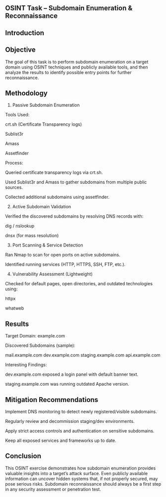 ## OSINT Task – Subdomain Enumeration & Reconnaissance
## Introduction

## Objective

The goal of this task is to perform subdomain enumeration on a target domain using OSINT techniques and publicly available tools, and then analyze the results to identify possible entry points for further reconnaissance.

## Methodology
1. Passive Subdomain Enumeration

Tools Used:

crt.sh (Certificate Transparency logs)

Sublist3r

Amass

Assetfinder

Process:

Queried certificate transparency logs via crt.sh.

Used Sublist3r and Amass to gather subdomains from multiple public sources.

Collected additional subdomains using assetfinder.

2. Active Subdomain Validation

Verified the discovered subdomains by resolving DNS records with:

dig / nslookup

dnsx (for mass resolution)

3. Port Scanning & Service Detection

Ran Nmap to scan for open ports on active subdomains.

Identified running services (HTTP, HTTPS, SSH, FTP, etc.).

4. Vulnerability Assessment (Lightweight)

Checked for default pages, open directories, and outdated technologies using:

httpx

whatweb

## Results

Target Domain: example.com

Discovered Subdomains (sample):

mail.example.com
dev.example.com
staging.example.com
api.example.com


Interesting Findings:

dev.example.com exposed a login panel with default banner text.

staging.example.com was running outdated Apache version.

## Mitigation Recommendations

Implement DNS monitoring to detect newly registered/visible subdomains.

Regularly review and decommission staging/dev environments.

Apply strict access controls and authentication on sensitive subdomains.

Keep all exposed services and frameworks up to date.

## Conclusion

This OSINT exercise demonstrates how subdomain enumeration provides valuable insights into a target’s attack surface. Even publicly available information can uncover hidden systems that, if not properly secured, may pose serious risks. Subdomain reconnaissance should always be a first step in any security assessment or penetration test.

